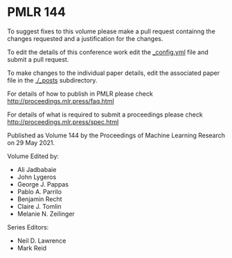 # PMLR 144

To suggest fixes to this volume please make a pull request containng the changes requested and a justification for the changes.

To edit the details of this conference work edit the [_config.yml](./_config.yml) file and submit a pull request.

To make changes to the individual paper details, edit the associated paper file in the [./_posts](./_posts) subdirectory.

For details of how to publish in PMLR please check http://proceedings.mlr.press/faq.html

For details of what is required to submit a proceedings please check http://proceedings.mlr.press/spec.html



Published as Volume 144 by the Proceedings of Machine Learning Research on 29 May 2021.

Volume Edited by:
  * Ali Jadbabaie
  * John Lygeros
  * George J. Pappas
  * Pablo A. Parrilo
  * Benjamin Recht
  * Claire J. Tomlin
  * Melanie N. Zeilinger

Series Editors:
  * Neil D. Lawrence
  * Mark Reid
